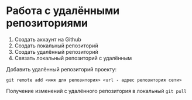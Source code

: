  # **Работа с удалёнными репозиториями**

 1. Создать аккаунт на Github
 2. Создать локальный репозиторий
 3. Создать удалённый репозиторий
 4. Связать локальный репозиторий с удалённым

Добавить удалённый репозиторий проекту:
```
git remote add <имя для репозитория> <url - адрес репозитория сети>
```
Получение изменений с удалённого репозитория в локальный `git pull`

